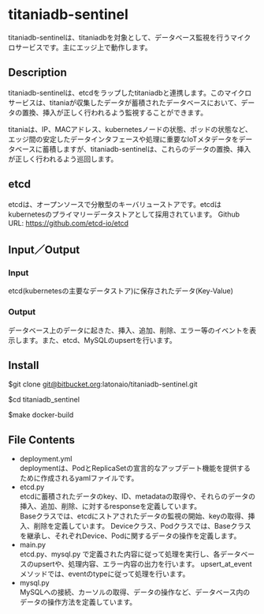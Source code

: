 # titaniadb-sentinel
titaniadb-sentinelは、titaniadbを対象として、データベース監視を行うマイクロサービスです。主にエッジ上で動作します。


## Description
titaniadb-sentinelは、etcdをラップしたtitaniadbと連携します。このマイクロサービスは、titaniaが収集したデータが蓄積されたデータベースにおいて、データの置換、挿入が正しく行われるよう監視することができます。

titaniaは、IP、MACアドレス、kubernetesノードの状態、ポッドの状態など、エッジ間の安定したデータインタフェースや処理に重要なIoTメタデータをデータベースに蓄積しますが、titaniadb-sentinelは、これらのデータの置換、挿入が正しく行われるよう巡回します。
## etcd
etcdは、オープンソースで分散型のキーバリューストアです。etcdはkubernetesのプライマリーデータストアとして採用されています。
Github URL: https://github.com/etcd-io/etcd
## Input／Output
### Input
etcd(kubernetesの主要なデータストア)に保存されたデータ(Key-Value)

### Output
データベース上のデータに起きた、挿入、追加、削除、エラー等のイベントを表示します。また、etcd、MySQLのupsertを行います。

## Install
\$git clone git@bitbucket.org:latonaio/titaniadb-sentinel.git 

\$cd titaniadb_sentinel  

\$make docker-build

## File Contents
* deployment.yml  
deploymentは、PodとReplicaSetの宣言的なアップデート機能を提供するために作成されるyamlファイルです。
* etcd.py   
etcdに蓄積されたデータのkey、ID、metadataの取得や、それらのデータの挿入、追加、削除、に対するresponseを定義しています。  
Baseクラスでは、etcdにストアされたデータの監視の開始、keyの取得、挿入、削除を定義しています。
Deviceクラス、Podクラスでは、Baseクラスを継承し、それぞれDevice、Podに関するデータの操作を定義します。
* main.py  
etcd.py、mysql.py で定義された内容に従って処理を実行し、各データベースのupsertや、処理内容、エラー内容の出力を行います。
upsert_at_eventメソッドでは、eventのtypeに従って処理を行います。
* mysql.py  
MySQLへの接続、カーソルの取得、データの操作など、データベース内のデータの操作方法を定義しています。